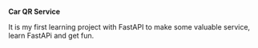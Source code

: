 **Car QR Service**

It is my first learning project with FastAPI to make some valuable service, learn FastAPi and get fun.
